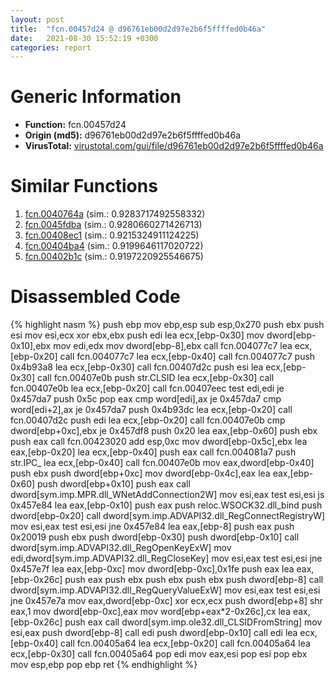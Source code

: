 ```yaml
---
layout: post
title:  "fcn.00457d24 @ d96761eb00d2d97e2b6f5ffffed0b46a"
date:   2021-08-30 15:52:19 +0300
categories: report
---
```


# Generic Information
- **Function:** fcn.00457d24
- **Origin (md5):** d96761eb00d2d97e2b6f5ffffed0b46a
- **VirusTotal:** [virustotal.com/gui/file/d96761eb00d2d97e2b6f5ffffed0b46a][virustotal_ref]



# Similar Functions

1. [fcn.0040764a][similar_1_ref] (sim.: 0.9283717492558332)
2. [fcn.0045fdba][similar_2_ref] (sim.: 0.9280660271426713)
3. [fcn.00408ec1][similar_3_ref] (sim.: 0.9215324911124225)
4. [fcn.00404ba4][similar_4_ref] (sim.: 0.9199646117020722)
5. [fcn.00402b1c][similar_5_ref] (sim.: 0.9197220925546675)


# Disassembled Code

{% highlight nasm %}
push ebp
mov ebp,esp
sub esp,0x270
push ebx
push esi
mov esi,ecx
xor ebx,ebx
push edi
lea ecx,[ebp-0x30]
mov dword[ebp-0x10],ebx
mov edi,edx
mov dword[ebp-8],ebx
call fcn.004077c7
lea ecx,[ebp-0x20]
call fcn.004077c7
lea ecx,[ebp-0x40]
call fcn.004077c7
push 0x4b93a8
lea ecx,[ebp-0x30]
call fcn.00407d2c
push esi
lea ecx,[ebp-0x30]
call fcn.00407e0b
push str.CLSID
lea ecx,[ebp-0x30]
call fcn.00407e0b
lea ecx,[ebp-0x20]
call fcn.00407eec
test edi,edi
je 0x457da7
push 0x5c
pop eax
cmp word[edi],ax
je 0x457da7
cmp word[edi+2],ax
je 0x457da7
push 0x4b93dc
lea ecx,[ebp-0x20]
call fcn.00407d2c
push edi
lea ecx,[ebp-0x20]
call fcn.00407e0b
cmp dword[ebp+0xc],ebx
je 0x457df8
push 0x20
lea eax,[ebp-0x60]
push ebx
push eax
call fcn.00423020
add esp,0xc
mov dword[ebp-0x5c],ebx
lea eax,[ebp-0x20]
lea ecx,[ebp-0x40]
push eax
call fcn.004081a7
push str.IPC_
lea ecx,[ebp-0x40]
call fcn.00407e0b
mov eax,dword[ebp-0x40]
push ebx
push dword[ebp+0xc]
mov dword[ebp-0x4c],eax
lea eax,[ebp-0x60]
push dword[ebp+0x10]
push eax
call dword[sym.imp.MPR.dll_WNetAddConnection2W]
mov esi,eax
test esi,esi
js 0x457e84
lea eax,[ebp-0x10]
push eax
push reloc.WSOCK32.dll_bind
push dword[ebp-0x20]
call dword[sym.imp.ADVAPI32.dll_RegConnectRegistryW]
mov esi,eax
test esi,esi
jne 0x457e84
lea eax,[ebp-8]
push eax
push 0x20019
push ebx
push dword[ebp-0x30]
push dword[ebp-0x10]
call dword[sym.imp.ADVAPI32.dll_RegOpenKeyExW]
mov edi,dword[sym.imp.ADVAPI32.dll_RegCloseKey]
mov esi,eax
test esi,esi
jne 0x457e7f
lea eax,[ebp-0xc]
mov dword[ebp-0xc],0x1fe
push eax
lea eax,[ebp-0x26c]
push eax
push ebx
push ebx
push ebx
push dword[ebp-8]
call dword[sym.imp.ADVAPI32.dll_RegQueryValueExW]
mov esi,eax
test esi,esi
jne 0x457e7a
mov eax,dword[ebp-0xc]
xor ecx,ecx
push dword[ebp+8]
shr eax,1
mov dword[ebp-0xc],eax
mov word[ebp+eax*2-0x26c],cx
lea eax,[ebp-0x26c]
push eax
call dword[sym.imp.ole32.dll_CLSIDFromString]
mov esi,eax
push dword[ebp-8]
call edi
push dword[ebp-0x10]
call edi
lea ecx,[ebp-0x40]
call fcn.00405a64
lea ecx,[ebp-0x20]
call fcn.00405a64
lea ecx,[ebp-0x30]
call fcn.00405a64
pop edi
mov eax,esi
pop esi
pop ebx
mov esp,ebp
pop ebp
ret 
{% endhighlight %}


[similar_1_ref]: /report/fcn.0040764a@470263fe7e7cc115b95cd041d643e3b5
[similar_2_ref]: /report/fcn.0045fdba@d96761eb00d2d97e2b6f5ffffed0b46a
[similar_3_ref]: /report/fcn.00408ec1@470263fe7e7cc115b95cd041d643e3b5
[similar_4_ref]: /report/fcn.00404ba4@4c8869bb42f854640703b6ddda29ee38
[similar_5_ref]: /report/fcn.00402b1c@6c5b0418e4a4c57d99cda47d2717045d
[virustotal_ref]: https://www.virustotal.com/gui/file/d96761eb00d2d97e2b6f5ffffed0b46a
